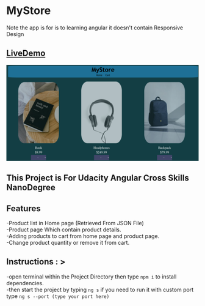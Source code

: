 # MyStore

Note the app is for is to learning angular it doesn't contain Responsive Design

## [LiveDemo](https://mystore.abdelaziz-elshr.repl.co/)


![Home Page](./Home-Page.png)

## This Project is For Udacity Angular Cross Skills NanoDegree

## Features

  -Product list in Home page (Retrieved From JSON File)<br>
  -Product page Which contain product details.<br>
  -Adding products to cart from home page and product page.<br>
  -Change product quantity or remove it from cart.

## Instructions : >
-open terminal within the Project Directory then type ```npm i``` to install dependencies.<br>
  -then start the project by typing ```ng s```  if you need to run it with custom port type ```ng s --port (type your port here)```
